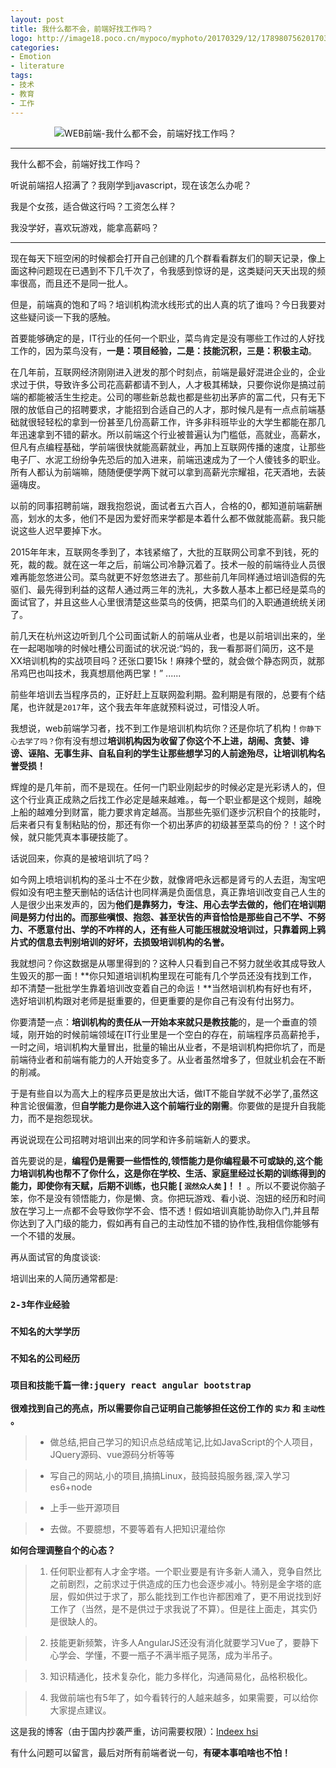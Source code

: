 ```yaml
---
layout: post
title: 我什么都不会，前端好找工作吗？
logo: http://image18.poco.cn/mypoco/myphoto/20170329/12/17898075620170329120640032.png
categories:
- Emotion
- literature
tags:
- 技术
- 教育
- 工作
---
```




　　　　　![WEB前端-我什么都不会，前端好找工作吗？](http://image18.poco.cn/mypoco/myphoto/20170329/12/17898075620170329121503094.jpg)




--------------


我什么都不会，前端好找工作吗？



听说前端招人招满了？我刚学到javascript，现在该怎么办呢？



我是个女孩，适合做这行吗？工资怎么样？



我没学好，喜欢玩游戏，能拿高薪吗？





-----------




现在每天下班空闲的时候都会打开自己创建的几个群看看群友们的聊天记录，像上面这种问题现在已遇到不下几千次了，令我感到惊讶的是，这类疑问天天出现的频率很高，而且还不是同一批人。



但是，前端真的饱和了吗？培训机构流水线形式的出人真的坑了谁吗？今日我要对这些疑问谈一下我的感触。



首要能够确定的是，IT行业的任何一个职业，菜鸟肯定是没有哪些工作过的人好找工作的，因为菜鸟没有，**一是：项目经验，二是：技能沉积，三是：积极主动**。



在几年前，互联网经济刚刚进入迸发的那个时刻点，前端是最好混进企业的，企业求过于供，导致许多公司花高薪都请不到人，人才极其稀缺，只要你说你是搞过前端的都能被活生生挖走。公司的哪些新总裁也都是些初出茅庐的富二代，只有无下限的放低自己的招聘要求，才能招到合适自己的人才，那时候凡是有一点点前端基础就很轻轻松的拿到一份甚至几份高薪工作，许多非科班毕业的大学生都能在那几年迅速拿到不错的薪水。所以前端这个行业被普遍认为门槛低，高就业，高薪水，但凡有点编程基础，学前端很快就能高薪就业，再加上互联网传播的速度，让那些电子厂、水泥工纷纷争先恐后的加入进来，前端迅速成为了一个人傻钱多的职业。所有人都认为前端嘛，随随便便学两下就可以拿到高薪光宗耀祖，花天酒地，去装逼嗨皮。




以前的同事招聘前端，跟我抱怨说，面试者五六百人，合格的0，都知道前端薪酬高，划水的太多，他们不是因为爱好而来学都是本着什么都不做就能高薪。我只能说这些人迟早要掉下水。



2015年年末，互联网冬季到了，本钱紧缩了，大批的互联网公司拿不到钱，死的死，裁的裁。就在这一年之后，前端公司冷静沉着了。技术一般的前端待业人员很难再能忽悠进公司。菜鸟就更不好忽悠进去了。那些前几年同样通过培训造假的先驱们、最先得到利益的这帮人通过两三年的洗礼，大多数人基本上都已经是菜鸟的面试官了，并且这些人心里很清楚这些菜鸟的伎俩，把菜鸟们的入职通道统统关闭了。




前几天在杭州这边听到几个公司面试新人的前端从业者，也是以前培训出来的，坐在一起喝咖啡的时候吐槽公司面试的状况说:“妈的，我一看那哥们简历，这不是XX培训机构的实战项目吗？还张口要15k！麻辣个壁的，就会做个静态网页，就那吊鸡巴也叫技术，我真想扇他两巴掌！” ......



前些年培训去当程序员的，正好赶上互联网盈利期。盈利期是有限的，总要有个结尾，也许就是``2017``年，这个我去年年底就预料说过，可惜没人听。



我想说，web前端学习者，找不到工作是培训机构坑你？还是你坑了机构！``你静下心去学了吗？``你有没有想过**培训机构因为收留了你这个不上进，胡闹、贪婪、诽谤、诬陷、无事生非、自私自利的学生让那些想学习的人前途殆尽，让培训机构名誉受损！**



辉煌的是几年前，而不是现在。任何一门职业刚起步的时候必定是光彩诱人的，但这个行业真正成熟之后找工作必定是越来越难。，每一个职业都是这个规则，越晚上船的越难分到财富，能力要求肯定越高。当那些先驱们逐步沉积自个的技能时，后来者只有复制粘贴的份，那还有你一个初出茅庐的初级甚至菜鸟的份？！这个时候，就只能凭真本事硬技能了。




话说回来，你真的是被培训坑了吗？



如今网上喷培训机构的圣斗士不在少数，就像肾吧永远都是肾亏的人去逛，淘宝吧假如没有吧主整天删帖的话估计也同样满是负面信息，真正靠培训改变自己人生的人是很少出来发声的，因为**他们是靠努力，专注、用心去学去做的，他们在培训期间是努力付出的。**而**那些嗔恨、抱怨、甚至状告的声音恰恰是那些自己不学、不努力、不愿意付出、学的不咋样的人，还有些人可能压根就没培训过，只靠着网上鸦片式的信息去判别培训的好坏，去损毁培训机构的名誉。**



我就想问？你这数据是从哪里得到的？这种人只看到自己不努力就坐收其成导致人生毁灭的那一面！**你只知道培训机构里现在可能有几个学员还没有找到工作，却不清楚一批批学生靠着培训改变着自己的命运！**当然培训机构有好也有坏，选好培训机构跟对老师是挺重要的，但更重要的是你自己有没有付出努力。




你要清楚一点：**培训机构的责任从一开始本来就只是教技能**的，是一个垂直的领域，刚开始的时候前端领域在IT行业里是一个空白的存在，前端程序员高薪抢手，一时之间，培训机构大量冒出，批量的输出从业者，不是培训机构把你坑了，而是前端待业者和前端有能力的人开始变多了。从业者虽然增多了，但就业机会在不断的削减。



于是有些自以为高大上的程序员更是放出大话，做IT不能自学就不必学了,虽然这种言论很偏激，但**自学能力是你进入这个前端行业的刚需**。你要做的是提升自我能力，而不是抱怨现状。



再说说现在公司招聘对培训出来的同学和许多前端新人的要求。





首先要说的是，**编程仍是需要一些悟性的,领悟能力是你编程最不可或缺的,这个能力培训机构也帮不了你什么，这是你在学校、生活、家庭里经过长期的训练得到的能力，即使你有天赋，后期不训练，也只能 [ `` 泯然众人矣 `` ]！！** 。所以不要说你脑子笨，你不是没有领悟能力，你是懒、贪。你把玩游戏、看小说、泡妞的经历和时间放在学习上一点都不会导致你学不会、悟不透！假如培训真能协助你入门,并且帮你达到了入门级的能力，假如再有自己的主动性加不错的协作性,我相信你能够有一个不错的发展。



再从面试官的角度谈谈:



培训出来的人简历通常都是:






### ``2-3年作业经验 ``




### ``不知名的大学学历``





### ``不知名的公司经历``





### ``项目和技能千篇一律:jquery react angular bootstrap``
  
  
  
  





**很难找到自己的亮点，所以需要你自己证明自己能够担任这份工作的 ``实力`` 和 ``主动性`` 。**




> * 做总结,把自己学习的知识点总结成笔记,比如JavaScript的个人项目，JQuery源码、vue源码分析等等






> * 写自己的网站,小的项目,搞搞Linux，鼓捣鼓捣服务器,深入学习es6+node






> * 上手一些开源项目




> * 去做。不要臆想，不要等着有人把知识灌给你



**如何合理调整自个的心态？**





> 1. 任何职业都有人才金字塔。一个职业要是有许多新人涌入，竞争自然比之前剧烈，之前求过于供造成的压力也会逐步减小。特别是金字塔的底层，假如供过于求了，那么能找到工作也许都困难了，更不用说找到好工作了（当然，是不是供过于求我说了不算）。但是往上面走，其实仍是很缺人的。







> 2. 技能更新频繁，许多人AngularJS还没有消化就要学习Vue了，要静下心学会、学懂，不要一瓶子不满半瓶子晃荡，成为半吊子。





> 3. 知识精通化，技术复杂化，能力多样化，沟通简易化，品格积极化。






> 4. 我做前端也有5年了，如今看转行的人越来越多，如果需要，可以给你大家提点建议。




这是我的博客（由于国内抄袭严重，访问需要权限）：<a href="http://www.indeex.cc">Indeex hsi</a>



有什么问题可以留言，最后对所有前端者说一句，**有硬本事咱啥也不怕！**



















